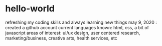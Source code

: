 # hello-world
refreshing my coding skills and always learning new things
may 9, 2020 : created a github account
current languages known: html, css, a bit of javascript
areas of interest: ui/ux design, user centered research, marketing/business, creative arts, health services, etc
